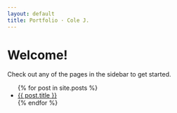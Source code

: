 ```yaml
---
layout: default
title: Portfolio · Cole J.
---
```


# Welcome!

Check out any of the pages in the sidebar to get started.

<ul>
  {% for post in site.posts %}
    <li>
      <a href="{{ post.url }}">{{ post.title }}</a>
    </li>
  {% endfor %}
</ul>